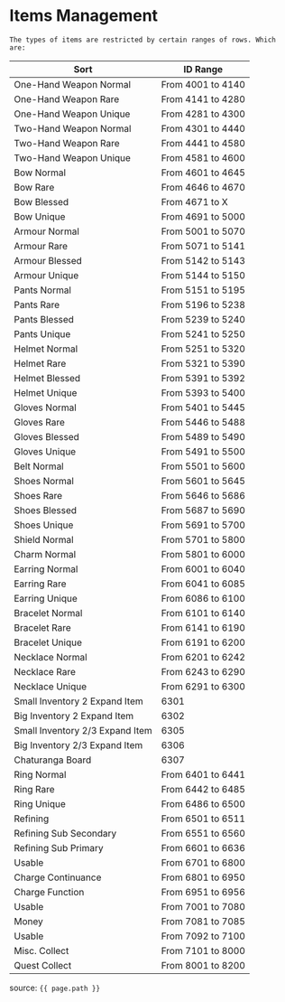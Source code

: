 # Items Management

```note
The types of items are restricted by certain ranges of rows. Which are:
```

Sort | ID Range
--- | ---
One-Hand Weapon Normal | From 4001 to 4140
One-Hand Weapon Rare | From 4141 to 4280
One-Hand Weapon Unique | From 4281 to 4300
Two-Hand Weapon Normal | From 4301 to 4440
Two-Hand Weapon Rare | From 4441 to 4580
Two-Hand Weapon Unique | From 4581 to 4600
Bow Normal | From 4601 to 4645
Bow Rare | From 4646 to 4670
Bow Blessed | From 4671 to X
Bow Unique | From 4691 to 5000
Armour Normal | From 5001 to 5070
Armour Rare | From 5071 to 5141
Armour Blessed | From 5142 to 5143
Armour Unique | From 5144 to 5150
Pants Normal | From 5151 to 5195
Pants Rare | From 5196 to 5238
Pants Blessed | From 5239 to 5240
Pants Unique | From 5241 to 5250
Helmet Normal | From 5251 to 5320
Helmet Rare | From 5321 to 5390
Helmet Blessed | From 5391 to 5392
Helmet Unique | From 5393 to 5400
Gloves Normal | From 5401 to 5445
Gloves Rare | From 5446 to 5488
Gloves Blessed | From 5489 to 5490
Gloves Unique | From 5491 to 5500
Belt Normal | From 5501 to 5600
Shoes Normal | From 5601 to 5645
Shoes Rare | From 5646 to 5686
Shoes Blessed | From 5687 to 5690
Shoes Unique | From 5691 to 5700
Shield Normal | From 5701 to 5800
Charm Normal | From 5801 to 6000
Earring Normal | From 6001 to 6040
Earring Rare | From 6041 to 6085
Earring Unique | From 6086 to 6100
Bracelet Normal | From 6101 to 6140
Bracelet Rare | From 6141 to 6190
Bracelet Unique | From 6191 to 6200
Necklace Normal | From 6201 to 6242
Necklace Rare | From 6243 to 6290
Necklace Unique | From 6291 to 6300
Small Inventory 2 Expand Item | 6301
Big Inventory 2 Expand Item | 6302
Small Inventory 2/3 Expand Item | 6305
Big Inventory 2/3 Expand Item | 6306
Chaturanga Board | 6307
Ring Normal | From 6401 to 6441
Ring Rare | From 6442 to 6485
Ring Unique | From 6486 to 6500
Refining | From 6501 to 6511
Refining Sub Secondary | From 6551 to 6560
Refining Sub Primary | From 6601 to 6636
Usable | From 6701 to 6800
Charge Continuance | From 6801 to 6950
Charge Function | From 6951 to 6956
Usable | From 7001 to 7080
Money | From 7081 to 7085
Usable | From 7092 to 7100
Misc. Collect | From 7101 to 8000
Quest Collect | From 8001 to 8200

source: `{{ page.path }}`
